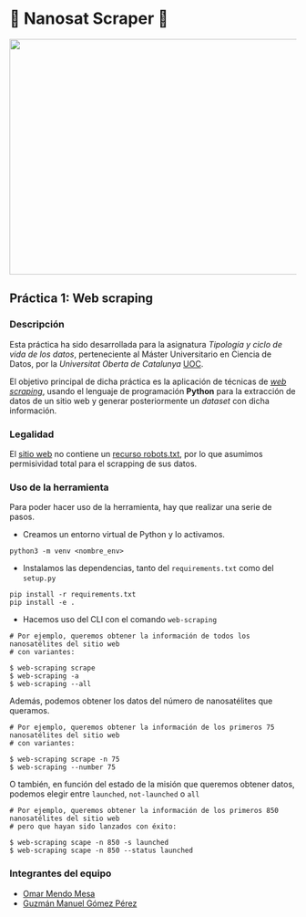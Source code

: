 # 🚀 Nanosat Scraper 🚀

<p align="center">
  <img width="580" height="413" src="https://media.giphy.com/media/NXuqvtn9kp2smltRXc/giphy.gif">
</p>

## Práctica 1: Web scraping
### Descripción
Esta práctica ha sido desarrollada para la asignatura *Tipología y ciclo de vida de los datos*,
perteneciente al Máster Universitario en Ciencia de Datos, por la *Universitat Oberta de Catalunya* [UOC](https://www.uoc.edu/portal/es/index.html).
<br/>

El objetivo principal de dicha práctica es la aplicación de técnicas de [*web scraping*](https://es.wikipedia.org/wiki/Web_scraping),
usando el lenguaje de programación **Python** para la extracción de datos de un sitio web y generar posteriormente
un *dataset* con dicha información.

### Legalidad
El [sitio web](https://www.nanosats.eu/) no contiene un [recurso robots.txt](https://www.nanosats.eu/robots.txt), por lo que asumimos permisividad total para el scrapping de sus datos.

### Uso de la herramienta
Para poder hacer uso de la herramienta, hay que realizar una serie de pasos.
*   Creamos un entorno virtual de Python y lo activamos.
```
python3 -m venv <nombre_env>
```
*   Instalamos las dependencias, tanto del ```requirements.txt``` como del ```setup.py```
```
pip install -r requirements.txt
pip install -e .
```
*   Hacemos uso del CLI con el comando ```web-scraping```
```
# Por ejemplo, queremos obtener la información de todos los nanosatélites del sitio web
# con variantes:

$ web-scraping scrape
$ web-scraping -a
$ web-scraping --all
```

Además, podemos obtener los datos del número de nanosatélites que queramos.
```
# Por ejemplo, queremos obtener la información de los primeros 75 nanosatélites del sitio web
# con variantes:

$ web-scraping scrape -n 75
$ web-scraping --number 75

```

O también, en función del estado de la misión que queremos obtener datos, podemos elegir entre ```launched```,
```not-launched``` o ```all```

```
# Por ejemplo, queremos obtener la información de los primeros 850 nanosatélites del sitio web
# pero que hayan sido lanzados con éxito:

$ web-scraping scape -n 850 -s launched
$ web-scraping scape -n 850 --status launched
```
### Integrantes del equipo

*   [Omar Mendo Mesa](https://github.com/beejeke)
*   [Guzmán Manuel Gómez Pérez](https://github.com/GGP00)
